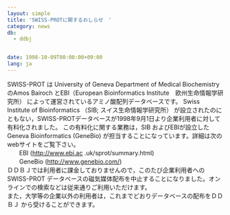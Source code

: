 ```yaml
---
layout: simple
title: 'SWISS-PROTに関するおしらせ　'
category: news
db:
  - ddbj


date: 1998-10-09T00:00:00+09:00
lang: ja
---
```


SWISS-PROT は University of Geneva Department of Medical Biochemistry のAmos Bairoch とEBI（European Bioinformatics Institute　欧州生命情報学研究所） によって運営されているアミノ酸配列データベースです。 Swiss Institute of Bioinformatics （SIB; スイス生命情報学研究所） が設立されたのにともない，SWISS-PROTデータベースが1998年9月1日より企業利用者に対して有料化されました。 この有料化に関する業務は，SIB およびEBIが設立したGeneva Bioinformatics (GeneBio) が担当することになっています。詳細は次のwebサイトをご覧下さい。<br>　　EBI (<a href="http://web.expasy.org/docs/swiss-prot_guideline.html">http://www.ebi.ac .uk/sprot/summary.html</a>)<br>　　GeneBio (<a href="http://www.genebio.com/">http://www.genebio.com/</a>)<br>ＤＤＢＪでは利用者に課金しておりませんので，このたび企業利用者へのSWISS-PROT データベースの磁気媒体配布を中止することになりました。オンラインでの検索などは従来通りご利用いただけます。<br>また，大学等の企業以外の利用者は，これまでどおりデータベースの配布をＤＤＢＪ から受けることができます。
